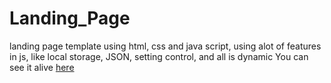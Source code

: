 # Landing_Page
landing page template using html, css and java script, using alot of features in js, like local storage, JSON, setting control, and all is dynamic
You can see it alive [here](https://noamangg.github.io/Landing_Page)
